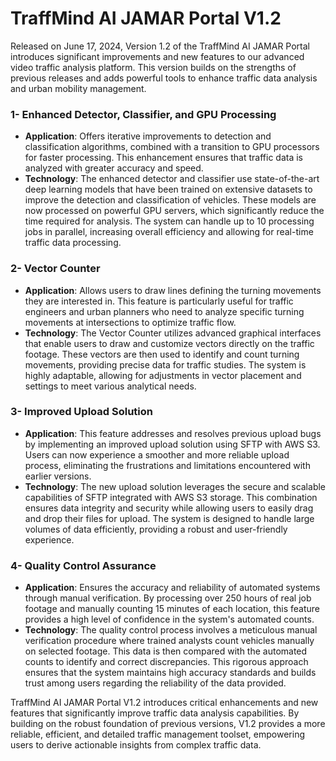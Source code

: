 # TraffMind AI JAMAR Portal V1.2

Released on June 17, 2024, Version 1.2 of the TraffMind AI JAMAR Portal introduces significant improvements and new features to our advanced video traffic analysis platform. This version builds on the strengths of previous releases and adds powerful tools to enhance traffic data analysis and urban mobility management.

### **1- Enhanced Detector, Classifier, and GPU Processing**

- **Application**: Offers iterative improvements to detection and classification algorithms, combined with a transition to GPU processors for faster processing. This enhancement ensures that traffic data is analyzed with greater accuracy and speed.
- **Technology**: The enhanced detector and classifier use state-of-the-art deep learning models that have been trained on extensive datasets to improve the detection and classification of vehicles. These models are now processed on powerful GPU servers, which significantly reduce the time required for analysis. The system can handle up to 10 processing jobs in parallel, increasing overall efficiency and allowing for real-time traffic data processing.

### **2- Vector Counter**

- **Application**: Allows users to draw lines defining the turning movements they are interested in. This feature is particularly useful for traffic engineers and urban planners who need to analyze specific turning movements at intersections to optimize traffic flow.
- **Technology**: The Vector Counter utilizes advanced graphical interfaces that enable users to draw and customize vectors directly on the traffic footage. These vectors are then used to identify and count turning movements, providing precise data for traffic studies. The system is highly adaptable, allowing for adjustments in vector placement and settings to meet various analytical needs.

### **3- Improved Upload Solution**

- **Application**: This feature addresses and resolves previous upload bugs by implementing an improved upload solution using SFTP with AWS S3. Users can now experience a smoother and more reliable upload process, eliminating the frustrations and limitations encountered with earlier versions.
- **Technology**: The new upload solution leverages the secure and scalable capabilities of SFTP integrated with AWS S3 storage. This combination ensures data integrity and security while allowing users to easily drag and drop their files for upload. The system is designed to handle large volumes of data efficiently, providing a robust and user-friendly experience.

### **4- Quality Control Assurance**

- **Application**: Ensures the accuracy and reliability of automated systems through manual verification. By processing over 250 hours of real job footage and manually counting 15 minutes of each location, this feature provides a high level of confidence in the system's automated counts.
- **Technology**: The quality control process involves a meticulous manual verification procedure where trained analysts count vehicles manually on selected footage. This data is then compared with the automated counts to identify and correct discrepancies. This rigorous approach ensures that the system maintains high accuracy standards and builds trust among users regarding the reliability of the data provided.

TraffMind AI JAMAR Portal V1.2 introduces critical enhancements and new features that significantly improve traffic data analysis capabilities. By building on the robust foundation of previous versions, V1.2 provides a more reliable, efficient, and detailed traffic management toolset, empowering users to derive actionable insights from complex traffic data.
